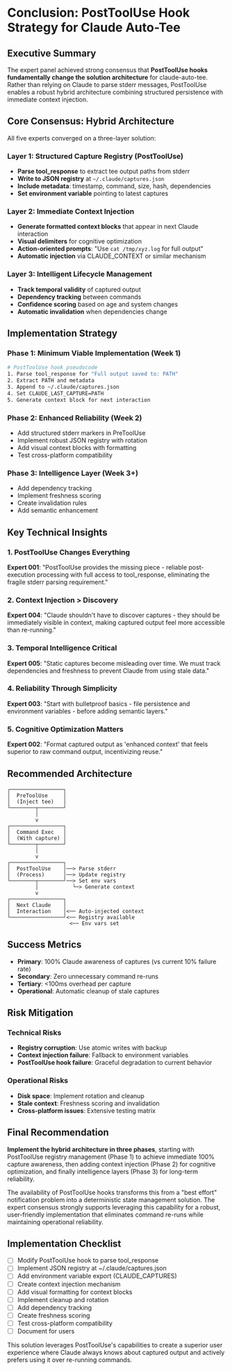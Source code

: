 # Conclusion: PostToolUse Hook Strategy for Claude Auto-Tee

## Executive Summary

The expert panel achieved strong consensus that **PostToolUse hooks fundamentally change the solution architecture** for claude-auto-tee. Rather than relying on Claude to parse stderr messages, PostToolUse enables a robust hybrid architecture combining structured persistence with immediate context injection.

## Core Consensus: Hybrid Architecture

All five experts converged on a three-layer solution:

### Layer 1: Structured Capture Registry (PostToolUse)
- **Parse tool_response** to extract tee output paths from stderr
- **Write to JSON registry** at `~/.claude/captures.json`
- **Include metadata**: timestamp, command, size, hash, dependencies
- **Set environment variable** pointing to latest captures

### Layer 2: Immediate Context Injection  
- **Generate formatted context blocks** that appear in next Claude interaction
- **Visual delimiters** for cognitive optimization
- **Action-oriented prompts**: "Use `cat /tmp/xyz.log` for full output"
- **Automatic injection** via CLAUDE_CONTEXT or similar mechanism

### Layer 3: Intelligent Lifecycle Management
- **Track temporal validity** of captured output
- **Dependency tracking** between commands
- **Confidence scoring** based on age and system changes
- **Automatic invalidation** when dependencies change

## Implementation Strategy

### Phase 1: Minimum Viable Implementation (Week 1)
```bash
# PostToolUse hook pseudocode
1. Parse tool_response for "Full output saved to: PATH"
2. Extract PATH and metadata
3. Append to ~/.claude/captures.json
4. Set CLAUDE_LAST_CAPTURE=PATH
5. Generate context block for next interaction
```

### Phase 2: Enhanced Reliability (Week 2)
- Add structured stderr markers in PreToolUse
- Implement robust JSON registry with rotation
- Add visual context blocks with formatting
- Test cross-platform compatibility

### Phase 3: Intelligence Layer (Week 3+)
- Add dependency tracking
- Implement freshness scoring
- Create invalidation rules
- Add semantic enhancement

## Key Technical Insights

### 1. PostToolUse Changes Everything
**Expert 001**: "PostToolUse provides the missing piece - reliable post-execution processing with full access to tool_response, eliminating the fragile stderr parsing requirement."

### 2. Context Injection > Discovery
**Expert 004**: "Claude shouldn't have to discover captures - they should be immediately visible in context, making captured output feel more accessible than re-running."

### 3. Temporal Intelligence Critical
**Expert 005**: "Static captures become misleading over time. We must track dependencies and freshness to prevent Claude from using stale data."

### 4. Reliability Through Simplicity
**Expert 003**: "Start with bulletproof basics - file persistence and environment variables - before adding semantic layers."

### 5. Cognitive Optimization Matters
**Expert 002**: "Format captured output as 'enhanced context' that feels superior to raw command output, incentivizing reuse."

## Recommended Architecture

```
┌─────────────────┐
│  PreToolUse     │
│  (Inject tee)   │
└────────┬────────┘
         │
         v
┌─────────────────┐
│  Command Exec   │
│  (With capture) │
└────────┬────────┘
         │
         v
┌─────────────────┐
│  PostToolUse    │──> Parse stderr
│  (Process)      │──> Update registry
└────────┬────────┘──> Set env vars
         │           └─> Generate context
         v
┌─────────────────┐
│  Next Claude    │
│  Interaction    │<── Auto-injected context
└─────────────────┘<── Registry available
                    <── Env vars set
```

## Success Metrics

- **Primary**: 100% Claude awareness of captures (vs current 10% failure rate)
- **Secondary**: Zero unnecessary command re-runs
- **Tertiary**: <100ms overhead per capture
- **Operational**: Automatic cleanup of stale captures

## Risk Mitigation

### Technical Risks
- **Registry corruption**: Use atomic writes with backup
- **Context injection failure**: Fallback to environment variables
- **PostToolUse hook failure**: Graceful degradation to current behavior

### Operational Risks  
- **Disk space**: Implement rotation and cleanup
- **Stale context**: Freshness scoring and invalidation
- **Cross-platform issues**: Extensive testing matrix

## Final Recommendation

**Implement the hybrid architecture in three phases**, starting with PostToolUse registry management (Phase 1) to achieve immediate 100% capture awareness, then adding context injection (Phase 2) for cognitive optimization, and finally intelligence layers (Phase 3) for long-term reliability.

The availability of PostToolUse hooks transforms this from a "best effort" notification problem into a deterministic state management solution. The expert consensus strongly supports leveraging this capability for a robust, user-friendly implementation that eliminates command re-runs while maintaining operational reliability.

## Implementation Checklist

- [ ] Modify PostToolUse hook to parse tool_response
- [ ] Implement JSON registry at ~/.claude/captures.json  
- [ ] Add environment variable export (CLAUDE_CAPTURES)
- [ ] Create context injection mechanism
- [ ] Add visual formatting for context blocks
- [ ] Implement cleanup and rotation
- [ ] Add dependency tracking
- [ ] Create freshness scoring
- [ ] Test cross-platform compatibility
- [ ] Document for users

This solution leverages PostToolUse's capabilities to create a superior user experience where Claude always knows about captured output and actively prefers using it over re-running commands.